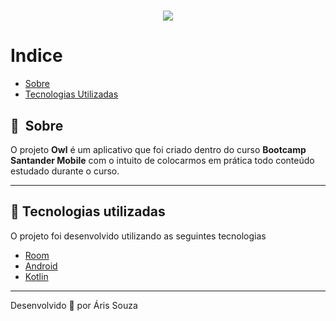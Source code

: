 <h1 align="center">
    <img src="https://firebasestorage.googleapis.com/v0/b/owl-app-dfc89.appspot.com/o/img%2Fowl_icon.png?alt=media&token=64b95829-e16a-45fd-948b-1b19267e3c3b">
</h1>

# Indice

- [Sobre](#-sobre)
- [Tecnologias Utilizadas](#-tecnologias-utilizadas)

## 🔖&nbsp; Sobre

O projeto **Owl** é um aplicativo que foi criado dentro do curso **Bootcamp Santander Mobile** com o intuito de colocarmos em prática todo conteúdo estudado durante o curso.

---

## 🚀 Tecnologias utilizadas

O projeto foi desenvolvido utilizando as seguintes tecnologias

- [Room](https://reactjs.org)
- [Android](https://redux.org)
- [Kotlin](https://github.com/axios/axios)

---

Desenvolvido 💜 por Áris Souza 

